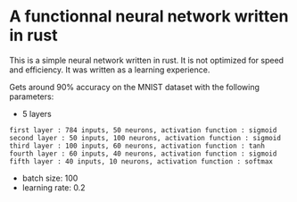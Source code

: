 # A functionnal neural network written in rust

This is a simple neural network written in rust. It is not optimized for speed and efficiency.
It was written as a learning experience.

Gets around 90% accuracy on the MNIST dataset with the following parameters:
- 5 layers
```
first layer : 784 inputs, 50 neurons, activation function : sigmoid
second layer : 50 inputs, 100 neurons, activation function : sigmoid
third layer : 100 inputs, 60 neurons, activation function : tanh
fourth layer : 60 inputs, 40 neurons, activation function : sigmoid
fifth layer : 40 inputs, 10 neurons, activation function : softmax
```
- batch size: 100
- learning rate: 0.2